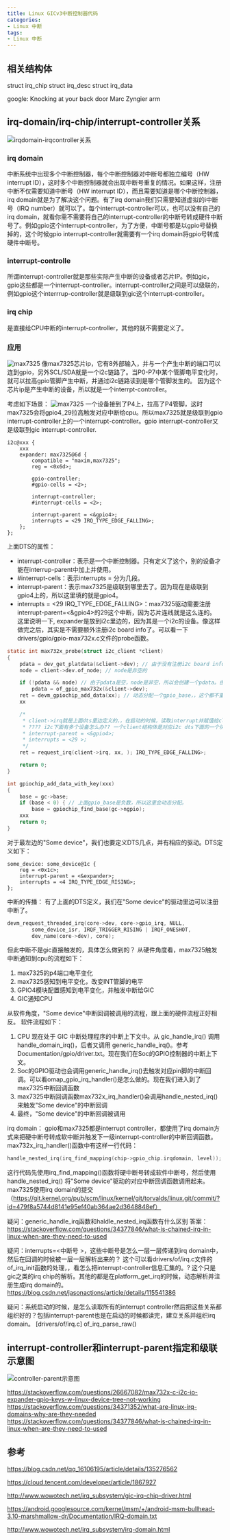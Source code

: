 ```yaml
---
title: Linux GICv3中断控制器代码
categories: 
- Linux 中断
tags:
- Linux 中断
---
```


## 相关结构体
struct irq_chip
struct irq_desc
struct irq_data

google: Knocking at your back door Marc Zyngier  arm


## irq-domain/irq-chip/interrupt-controller关系
![irqdomain-irqcontroller关系](/images/中断/中断控制器-irqdomain关系.png)

### irq domain
中断系统中出现多个中断控制器，每个中断控制器对中断号都独立编号（HW interrupt ID），这时多个中断控制器就会出现中断号重复的情况。如果这样，注册中断不仅需要知道中断号（HW interrupt ID），而且需要知道是哪个中断控制器，irq domain就是为了解决这个问题。有了irq domain我们只需要知道虚拟的i中断号（IRQ number）就可以了。每个interrupt-controller可以，也可以没有自己的irq domain，就看你需不需要将自己的interrupt-controller的中断号转成硬件中断号了。例如gpio这个interrupt-controller，为了方便，中断号都是以gpio号替换掉的，这个时候gpio interrupt-controller就需要有一个irq domain将gpio号转成硬件中断号。

### interrupt-controlle
所谓interrupt-controller就是那些实际产生中断的设备或者芯片IP。例如gic，gpio这些都是一个interrupt-controller。interrupt-controller之间是可以级联的，例如gpio这个interrrup-controller就是级联到gic这个interrupt-controller。

### irq chip
是直接给CPU中断的interrupt-controller，其他的就不需要定义了。

### 应用

![max7325](/images/中断/max7325-1.png)
像max7325芯片ip，它有8外部输入，并与一个产生中断的端口可以连到gpio，另外SCL/SDA就是一个i2c链路了。当P0-P7中某个管脚电平变化时，就可以拉高gpio管脚产生中断，并通过i2c链路读到是哪个管脚发生的。
因为这个芯片ip是产生中断的设备，所以就是一个interrpt-controller。

考虑如下场景：
![max7325](/images/中断/max7325-2.png)
一个设备接到了P4上，拉高了P4管脚，这时max7325会将gpio4_29拉高触发对应中断给cpu。所以max7325就是级联到gpio interrupt-controller上的一个interrupt-controller。gpio interrupt-controller又是级联到gic interrupt-controller.
```
i2c@xxx {
    xxx
    expander: max7325@6d {
        compatible = "maxim,max7325";
        reg = <0x6d>;

        gpio-controller;
        #gpio-cells = <2>;

        interrupt-controller;
        #interrupt-cells = <2>;

        interrupt-parent = <&gpio4>;
        interrupts = <29 IRQ_TYPE_EDGE_FALLING>;
    };
};
```
上面DTS的属性：
- interrupt-controller：表示是一个中断控制器。只有定义了这个，别的设备才能在interrup-parent中加上并使用。
- #interrupt-cells：表示interrupts = <xx>分为几段。
- interrupt-parent：表示max7325是级联到哪里去了。因为现在是级联到gpio4上的，所以这里填的就是gpio4。
- interrupts = <29 IRQ_TYPE_EDGE_FALLING>：max7325驱动需要注册interrupt-parent=<&gpio4>的29这个中断，因为芯片连线就是这么连的。
这里说明一下, expander是放到i2c里边的，因为其是一个i2c的设备。像这样做完之后，其实是不需要额外注册i2c board info了。可以看一下drivers/gpio/gpio-max732x.c文件的probe函数。
```c
static int max732x_probe(struct i2c_client *client)
{
    pdata = dev_get_platdata(&client->dev); // 由于没有注册i2c board info，pdata是空
	node = client->dev.of_node; // node是非空的

	if (!pdata && node) // 由于pdata是空，node是非空，所以会创建一个pdata。由于从dts读i2c信息的时候，gpio_base可以要赋值成负值
		pdata = of_gpio_max732x(&client->dev);
    ret = devm_gpiochip_add_data(xx); // 动态分配一个gpio_base，，这个都不重要了，后面都不会用到
    xx

    /*
     * client->irq就是上面dts里边定义的，，在启动的时候，读取interrupt并赋值给client->irq的。
     * ???? i2c下面有多个设备怎么办?? 一个client结构体是对应i2c dts下面的一个块。
     * interrupt-parent = <&gpio4>; 
     * interrupts = <29 >;
     */
    ret = request_irq(client->irq, xx, ); IRQ_TYPE_EDGE_FALLING>;

    return 0;
}

int gpiochip_add_data_with_key(xxx)
{
    base = gc->base;
    if (base < 0) { // 上面gpio_base是负数，所以这里会动态分配。
		base = gpiochip_find_base(gc->ngpio);
    xxx
    return 0;
}

```

对于最左边的"Some device"，我们也要定义DTS几点，并有相应的驱动。DTS定义如下：
```
some_device: some_device@1c {
    reg = <0x1c>;
    interrupt-parent = <&expander>;
    interrupts = <4 IRQ_TYPE_EDGE_RISING>;
};
```

中断的传播：
有了上面的DTS定义，我们在"Some device"的驱动里边可以注册中断了。
```c
devm_request_threaded_irq(core->dev, core->gpio_irq, NULL,
        some_device_isr, IRQF_TRIGGER_RISING | IRQF_ONESHOT,
        dev_name(core->dev), core);
```
但此中断不是gic直接触发的，具体怎么做到的？
从硬件角度看，max7325触发中断通知到cpu的流程如下：
1. max7325的p4端口电平变化
2. max7325感知到电平变化，改变INT管脚的电平
3. GPIO4模块配置感知到电平变化，并触发中断给GIC
4. GIC通知CPU

从软件角度，"Some device"中断回调被调用的流程，跟上面的硬件流程正好相反。
软件流程如下：
1. CPU 现在处于 GIC 中断处理程序的中断上下文中。从 gic_handle_irq() 调用handle_domain_irq()，后者又调用 generic_handle_irq()。参考Documentation/gpio/driver.txt。现在我们在Soc的GPIO控制器的中断上下文。
2. Soc的GPIO驱动也会调用generic_handle_irq()去触发对应pin脚的中断回调。可以看omap_gpio_irq_handler()是怎么做的。现在我们进入到了max7325中断回调函数
3. max7325中断回调函数max732x_irq_handler()会调用handle_nested_irq()来触发"Some device"的中断回调
4. 最终，"Some device"的中断回调被调用

irq domain：
gpio和max7325都是interrupt controller，都使用了irq domain方式来把硬中断号转成软中断并触发下一级interrupt-controller的中断回调函数。
max732x_irq_handler()函数中有这样一行代码：
```c
handle_nested_irq(irq_find_mapping(chip->gpio_chip.irqdomain, level));
```
这行代码先使用irq_find_mapping()函数将硬中断号转成软件中断号，然后使用handle_nested_irq() 将"Some device"驱动的对应中断回调函数调用起来。
max7325使用irq domain的提交（https://git.kernel.org/pub/scm/linux/kernel/git/torvalds/linux.git/commit/?id=479f8a5744d8141e95ef40ab364ae2d3648848ef）

疑问：generic_handle_irq函数和haldle_nested_irq函数有什么区别
答案：https://stackoverflow.com/questions/34377846/what-is-chained-irq-in-linux-when-are-they-need-to-used

疑问：interrupts=<中断号 >，这些中断号是怎么一层一层传递到irq domain中，然后在回调的时候被一层一层解析出来的？
这个可以看drivers/of/irq.c文件的of_irq_init函数的处理，，看怎么把interrupt-controller信息汇集的。? 
这个只是gic之类的irq chip的解析。其他的都是在platform_get_irq的时候，动态解析并注册生成irq domain的。
https://blog.csdn.net/jasonactions/article/details/115541386

疑问：系统启动的时候，是怎么读取所有的interrupt controller然后把这些关系都组织好的？包括interrupt-parent也是在启动的时候都读完，建立关系并组织irq domain。
[drivers/of/irq.c] of_irq_parse_raw()

## interrupt-controller和interrupt-parent指定和级联示意图
![controller-parent示意图](/images/中断/controller-parent示意图.png)

https://stackoverflow.com/questions/26667082/max732x-c-i2c-io-expander-gpio-keys-w-linux-device-tree-not-working
https://stackoverflow.com/questions/34371352/what-are-linux-irq-domains-why-are-they-needed
https://stackoverflow.com/questions/34377846/what-is-chained-irq-in-linux-when-are-they-need-to-used

## 参考

https://blog.csdn.net/qq_16106195/article/details/135276562

https://cloud.tencent.com/developer/article/1867927

http://www.wowotech.net/irq_subsystem/gic-irq-chip-driver.html

https://android.googlesource.com/kernel/msm/+/android-msm-bullhead-3.10-marshmallow-dr/Documentation/IRQ-domain.txt

http://www.wowotech.net/irq_subsystem/irq-domain.html
